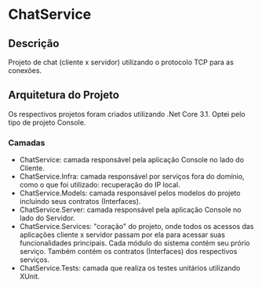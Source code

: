 # ChatService

## Descrição

Projeto de chat (cliente x servidor) utilizando o protocolo TCP para as conexões.

## Arquitetura do Projeto

Os respectivos projetos foram criados utilizando .Net Core 3.1.
Optei pelo tipo de projeto Console.

### Camadas

- ChatService: camada responsável pela aplicação Console no lado do Cliente.
- ChatService.Infra: camada responsável por serviços fora do domínio, como o que foi utilizado: recuperação do IP local.
- ChatService.Models: camada responsável pelos modelos do projeto incluindo seus contratos (Interfaces).
- ChatService.Server: camada responsável pela aplicação Console no lado do Servidor.
- ChatService.Services: "coração" do projeto, onde todos os acessos das aplicações cliente x servidor passam por ela para acessar suas funcionalidades principais. 
Cada módulo do sistema contém seu prório serviço. Também contém os contratos (Interfaces) dos respectivos serviços.
- ChatService.Tests: camada que realiza os testes unitários utilizando XUnit.


